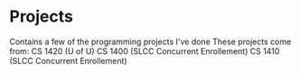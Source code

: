 # Projects
Contains a few of the programming projects I've done 
These projects come from:
CS 1420 (U of U)
CS 1400 (SLCC Concurrent Enrollement)
CS 1410 (SLCC Concurrent Enrollement)
